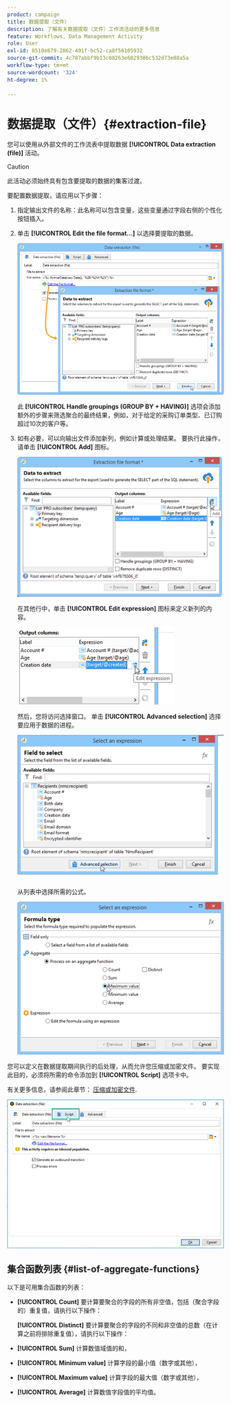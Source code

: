 ```yaml
---
product: campaign
title: 数据提取（文件）
description: 了解有关数据提取（文件）工作流活动的更多信息
feature: Workflows, Data Management Activity
role: User
exl-id: 8510e879-2862-491f-bc52-ca8f56105932
source-git-commit: 4c787abbf9b13c08263e602930bc532d73e08a5a
workflow-type: tm+mt
source-wordcount: '324'
ht-degree: 1%

---
```


# 数据提取（文件）{#extraction-file}

您可以使用从外部文件的工作流表中提取数据 **[!UICONTROL Data extraction (file)]** 活动。

>[!CAUTION]
>
>此活动必须始终具有包含要提取的数据的集客过渡。

要配置数据提取，请应用以下步骤：

1. 指定输出文件的名称：此名称可以包含变量，这些变量通过字段右侧的个性化按钮插入。
1. 单击 **[!UICONTROL Edit the file format...]** 以选择要提取的数据。

   ![](assets/s_advuser_extract_file_param.png)

   此 **[!UICONTROL Handle groupings (GROUP BY + HAVING)]** 选项会添加额外的步骤来筛选聚合的最终结果，例如，对于给定的采购订单类型、已订购超过10次的客户等。

1. 如有必要，可以向输出文件添加新列，例如计算或处理结果。 要执行此操作，请单击 **[!UICONTROL Add]** 图标。

   ![](assets/s_advuser_extract_file_add_col.png)

   在其他行中，单击 **[!UICONTROL Edit expression]** 图标来定义新列的内容。

   ![](assets/s_advuser_extract_file_add_exp.png)

   然后，您将访问选择窗口。 单击 **[!UICONTROL Advanced selection]** 选择要应用于数据的进程。

   ![](assets/s_advuser_extract_file_advanced_selection.png)

   从列表中选择所需的公式。

   ![](assets/s_advuser_extract_file_agregate_values.png)

您可以定义在数据提取期间执行的后处理，从而允许您压缩或加密文件。 要实现此目的，必须将所需的命令添加到 **[!UICONTROL Script]** 选项卡中。

有关更多信息，请参阅此章节： [压缩或加密文件](use-workflow-data.md#zipping-or-encrypting-a-file).

![](assets/postprocessing_dataextraction.png)

## 集合函数列表 {#list-of-aggregate-functions}

以下是可用集合函数的列表：

* **[!UICONTROL Count]** 要计算要聚合的字段的所有非空值，包括（聚合字段的）重复值，请执行以下操作：

  **[!UICONTROL Distinct]** 要计算要聚合的字段的不同和非空值的总数（在计算之前将排除重复值），请执行以下操作：

* **[!UICONTROL Sum]** 计算数值域值的和，
* **[!UICONTROL Minimum value]** 计算字段的最小值（数字或其他），
* **[!UICONTROL Maximum value]** 计算字段的最大值（数字或其他），
* **[!UICONTROL Average]** 计算数值字段值的平均值。
